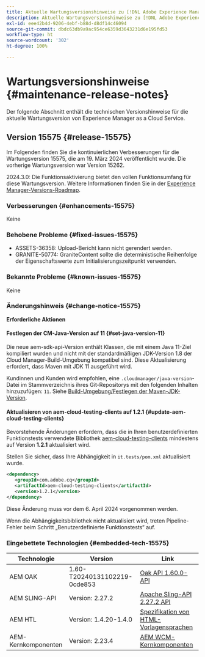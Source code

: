 ```yaml
---
title: Aktuelle Wartungsversionshinweise zu [!DNL Adobe Experience Manager] as a Cloud Service.
description: Aktuelle Wartungsversionshinweise zu [!DNL Adobe Experience Manager] as a Cloud Service.
exl-id: eee42b4d-9206-4ebf-b88d-d8df14c46094
source-git-commit: dbdc63db9a9ac954ce6359d3643231d6e195fd53
workflow-type: ht
source-wordcount: '302'
ht-degree: 100%

---
```


# Wartungsversionshinweise {#maintenance-release-notes}

Der folgende Abschnitt enthält die technischen Versionshinweise für die aktuelle Wartungsversion von Experience Manager as a Cloud Service.

## Version 15575 {#release-15575}

Im Folgenden finden Sie die kontinuierlichen Verbesserungen für die Wartungsversion 15575, die am 19. März 2024 veröffentlicht wurde. Die vorherige Wartungsversion war Version 15262.

2024.3.0: Die Funktionsaktivierung bietet den vollen Funktionsumfang für diese Wartungsversion. Weitere Informationen finden Sie in der [Experience Manager-Versions-Roadmap](https://experienceleague.adobe.com/docs/experience-manager-release-information/aem-release-updates/update-releases-roadmap.html?lang=de).

### Verbesserungen {#enhancements-15575}

Keine

### Behobene Probleme {#fixed-issues-15575}

* ASSETS-36358: Upload-Bericht kann nicht gerendert werden.
* GRANITE-50774: GraniteContent sollte die deterministische Reihenfolge der Eigenschaftswerte zum Initialisierungszeitpunkt verwenden.

### Bekannte Probleme {#known-issues-15575}

Keine

### Änderungshinweis {#change-notice-15575}

**Erforderliche Aktionen**

#### Festlegen der CM-Java-Version auf 11 {#set-java-version-11}

Die neue aem-sdk-api-Version enthält Klassen, die mit einem Java 11-Ziel kompiliert wurden und nicht mit der standardmäßigen JDK-Version 1.8 der Cloud Manager-Build-Umgebung kompatibel sind. Diese Aktualisierung erfordert, dass Maven mit JDK 11 ausgeführt wird.

Kundinnen und Kunden wird empfohlen, eine `.cloudmanager/java-version`-Datei im Stammverzeichnis ihres Git-Repositorys mit den folgenden Inhalten hinzuzufügen: `11`. Siehe [Build-Umgebung/Festlegen der Maven-JDK-Version](/help/implementing/cloud-manager/getting-access-to-aem-in-cloud/build-environment-details.md#alternate-maven-jdk-version).

#### Aktualisieren von aem-cloud-testing-clients auf 1.2.1 {#update-aem-cloud-testing-clients}

Bevorstehende Änderungen erfordern, dass die in Ihren benutzerdefinierten Funktionstests verwendete Bibliothek [aem-cloud-testing-clients](https://github.com/adobe/aem-testing-clients) mindestens auf Version **1.2.1** aktualisiert wird.

Stellen Sie sicher, dass Ihre Abhängigkeit in `it.tests/pom.xml` aktualisiert wurde.

```xml
<dependency>
   <groupId>com.adobe.cq</groupId>
   <artifactId>aem-cloud-testing-clients</artifactId>
   <version>1.2.1</version>
</dependency>
```

Diese Änderung muss vor dem 6. April 2024 vorgenommen werden.

Wenn die Abhängigkeitsbibliothek nicht aktualisiert wird, treten Pipeline-Fehler beim Schritt „Benutzerdefinierte Funktionstests“ auf.

### Eingebettete Technologien {#embedded-tech-15575}

| Technologie | Version | Link |
|---|---|---|
| AEM OAK | 1.60-T20240131102219-0cde853 | [Oak API 1.60.0-API](https://www.javadoc.io/doc/org.apache.jackrabbit/oak-api/1.60.0/index.html) |
| AEM SLING-API | Version: 2.27.2 | [Apache Sling-API 2.27.2 API](https://www.javadoc.io/doc/org.apache.sling/org.apache.sling.api/latest/index.html) |
| AEM HTL | Version: 1.4.20-1.4.0 | [Spezifikation von HTML-Vorlagensprachen](https://github.com/adobe/htl-spec) |
| AEM-Kernkomponenten | Version: 2.23.4 | [AEM WCM-Kernkomponenten](https://github.com/adobe/aem-core-wcm-components) |
